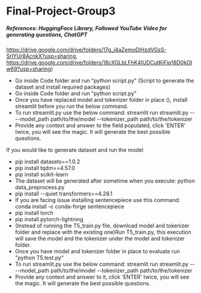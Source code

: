 # Final-Project-Group3
##### References: HuggingFace Library, Followed YouTube Video for generating questions, ChatGPT

 https://drive.google.com/drive/folders/17g_i4aZemoDlHzdVGsS-SrlYUr8AcnkX?usp=sharing, https://drive.google.com/drive/folders/18cXGLbLFhK4IUDCutKjFiq18D0kOIw69?usp=sharing)
- Go inside Code folder and run "python script.py" (Script to generate the dataset and install required packages)
- Go inside Code folder and run "python script.py"
- Once you have replaced model and tokenizer folder in place (), install streamlit before you run the below command.
- To run streamlit.py use the below command:
 streamlit run streamlit.py -- --model_path path/to/the/model --tokenizer_path path/to/the/tokenizer
- Provide any context and answer to the field populated, click 'ENTER' twice, you will see the magic. It will generate the best possible questions.

If you would like to generate dataset and run the model
- pip install datasets==1.0.2
- pip install tqdm==4.57.0
- pip install scikit-learn
- The dataset will be generated after sometime when you execute: python data_preprocess.py
- pip install --quiet transformers==4.28.1
- If you are facing issue installing sentencepiece use this command: conda install -c conda-forge sentencepiece
- pip install torch
- pip install pytorch-lightning
- (Instead of running the T5_train.py file, download model and tokenizer folder and replace with the existing one)Run T5_train.py, this execution will save the model and the tokenizer under the model and tokenizer folder.
- Once you have model and tokenizer folder in place to evaluate run "python T5.test.py"
- To run streamlit.py use the below command:
 streamlit run streamlit.py -- --model_path path/to/the/model --tokenizer_path path/to/the/tokenizer
- Provide any context and answer to it, click 'ENTER' twice, you will see the magic. It will generate the best possible questions.



